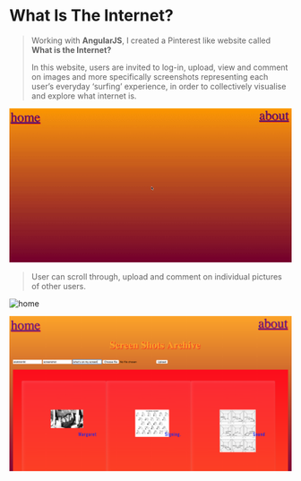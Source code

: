 # What Is The Internet?

> Working with **AngularJS**, I created a Pinterest like website called **What is the Internet?** 
>
> In this website, users are invited to log-in, upload, view and comment on images and more specifically screenshots representing each user’s everyday ‘surfing’ experience, in order to collectively visualise and explore what internet is. 



![about](./about.gif)



> User can scroll through, upload and comment on individual pictures of other users.

![home](./home.gif)



![home](./home.png)

